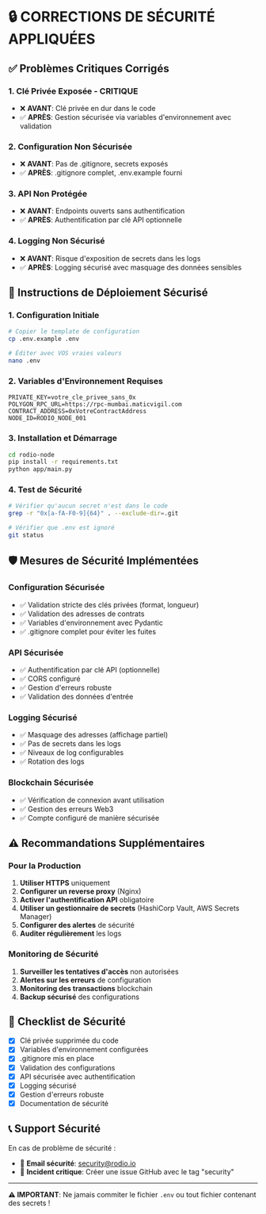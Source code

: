 # 🔒 CORRECTIONS DE SÉCURITÉ APPLIQUÉES

## ✅ Problèmes Critiques Corrigés

### 1. **Clé Privée Exposée** - CRITIQUE
- ❌ **AVANT**: Clé privée en dur dans le code
- ✅ **APRÈS**: Gestion sécurisée via variables d'environnement avec validation

### 2. **Configuration Non Sécurisée**
- ❌ **AVANT**: Pas de .gitignore, secrets exposés
- ✅ **APRÈS**: .gitignore complet, .env.example fourni

### 3. **API Non Protégée**
- ❌ **AVANT**: Endpoints ouverts sans authentification
- ✅ **APRÈS**: Authentification par clé API optionnelle

### 4. **Logging Non Sécurisé**
- ❌ **AVANT**: Risque d'exposition de secrets dans les logs
- ✅ **APRÈS**: Logging sécurisé avec masquage des données sensibles

## 🚀 Instructions de Déploiement Sécurisé

### 1. Configuration Initiale
```bash
# Copier le template de configuration
cp .env.example .env

# Éditer avec VOS vraies valeurs
nano .env
```

### 2. Variables d'Environnement Requises
```env
PRIVATE_KEY=votre_cle_privee_sans_0x
POLYGON_RPC_URL=https://rpc-mumbai.maticvigil.com
CONTRACT_ADDRESS=0xVotreContractAddress
NODE_ID=RODIO_NODE_001
```

### 3. Installation et Démarrage
```bash
cd rodio-node
pip install -r requirements.txt
python app/main.py
```

### 4. Test de Sécurité
```bash
# Vérifier qu'aucun secret n'est dans le code
grep -r "0x[a-fA-F0-9]{64}" . --exclude-dir=.git

# Vérifier que .env est ignoré
git status
```

## 🛡️ Mesures de Sécurité Implémentées

### Configuration Sécurisée
- ✅ Validation stricte des clés privées (format, longueur)
- ✅ Validation des adresses de contrats
- ✅ Variables d'environnement avec Pydantic
- ✅ .gitignore complet pour éviter les fuites

### API Sécurisée
- ✅ Authentification par clé API (optionnelle)
- ✅ CORS configuré
- ✅ Gestion d'erreurs robuste
- ✅ Validation des données d'entrée

### Logging Sécurisé
- ✅ Masquage des adresses (affichage partiel)
- ✅ Pas de secrets dans les logs
- ✅ Niveaux de log configurables
- ✅ Rotation des logs

### Blockchain Sécurisée
- ✅ Vérification de connexion avant utilisation
- ✅ Gestion des erreurs Web3
- ✅ Compte configuré de manière sécurisée

## ⚠️ Recommandations Supplémentaires

### Pour la Production
1. **Utiliser HTTPS** uniquement
2. **Configurer un reverse proxy** (Nginx)
3. **Activer l'authentification API** obligatoire
4. **Utiliser un gestionnaire de secrets** (HashiCorp Vault, AWS Secrets Manager)
5. **Configurer des alertes** de sécurité
6. **Auditer régulièrement** les logs

### Monitoring de Sécurité
1. **Surveiller les tentatives d'accès** non autorisées
2. **Alertes sur les erreurs** de configuration
3. **Monitoring des transactions** blockchain
4. **Backup sécurisé** des configurations

## 🎯 Checklist de Sécurité

- [x] Clé privée supprimée du code
- [x] Variables d'environnement configurées
- [x] .gitignore mis en place
- [x] Validation des configurations
- [x] API sécurisée avec authentification
- [x] Logging sécurisé
- [x] Gestion d'erreurs robuste
- [x] Documentation de sécurité

## 📞 Support Sécurité

En cas de problème de sécurité :
- 🔐 **Email sécurité**: security@rodio.io
- 🚨 **Incident critique**: Créer une issue GitHub avec le tag "security"

---

**⚠️ IMPORTANT**: Ne jamais commiter le fichier `.env` ou tout fichier contenant des secrets !